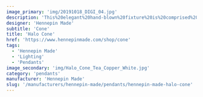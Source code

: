 ```yaml
---
image_primary: 'img/20191018_DIGI_04.jpg'
description: 'This%20elegant%20hand-blown%20fixture%20is%20comprised%20of%20a%20single%20glass%20band%20that%20captures%20the%20eye%u2019s%20attention.%20Its%20tall%2C%20narrow%20shape%20houses%20a%20long%20filament%20bulb%20which%20produces%20a%20striking%20glow%20off%20the%20edge%20of%20the%20glass%20band.'
designer: 'Hennepin Made'
subtitle: 'Cone'
title: 'Halo Cone'
href: 'https://www.hennepinmade.com/shop/cone'
tags:
  - 'Hennepin Made'
  - 'Lighting'
  - 'Pendants'
image_secondary: 'img/Halo_Cone_Tea_Copper_White.jpg'
category: 'pendants'
manufacturer: 'Hennepin Made'
slug: '/manufacturers/hennepin-made/pendants/hennepin-made-halo-cone'
---
```

